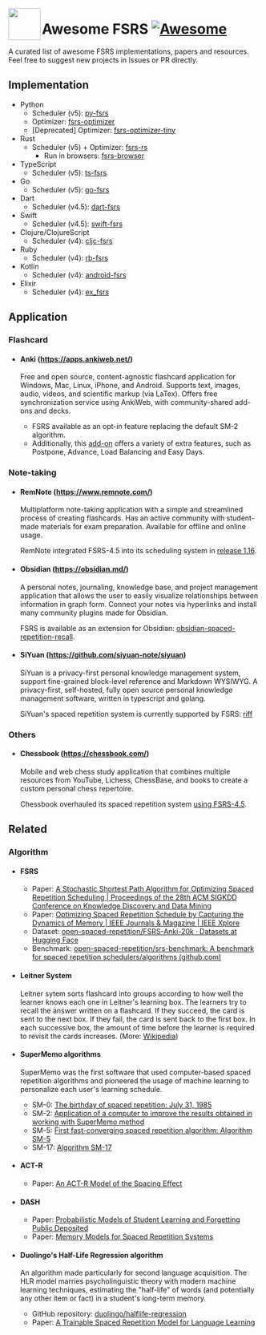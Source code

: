 [<img src="https://github.com/open-spaced-repetition/fsrs4anki/assets/32575846/9efb2ca5-51bd-411d-9694-a77b09f51fa7" align="left" width="64" height="64">](https://github.com/open-spaced-repetition/awesome-fsrs)

# Awesome FSRS [![Awesome](https://cdn.rawgit.com/sindresorhus/awesome/d7305f38d29fed78fa85652e3a63e154dd8e8829/media/badge.svg)](https://github.com/sindresorhus/awesome)

A curated list of awesome FSRS implementations, papers and resources. Feel free to suggest new projects in Issues or PR directly.

## Implementation

- Python
  - Scheduler (v5): [py-fsrs](https://github.com/open-spaced-repetition/py-fsrs)
  - Optimizer: [fsrs-optimizer](https://github.com/open-spaced-repetition/fsrs-optimizer)
  - [Deprecated] Optimizer: [fsrs-optimizer-tiny](https://github.com/open-spaced-repetition/fsrs-optimizer-tiny)
- Rust
  - Scheduler (v5) + Optimizer: [fsrs-rs](https://github.com/open-spaced-repetition/fsrs-rs)
    - Run in browsers: [fsrs-browser](https://github.com/open-spaced-repetition/fsrs-browser)
- TypeScript
  - Scheduler (v5): [ts-fsrs](https://github.com/open-spaced-repetition/ts-fsrs)
- Go
  - Scheduler (v5): [go-fsrs](https://github.com/open-spaced-repetition/go-fsrs)
- Dart
  - Scheduler (v4.5): [dart-fsrs](https://github.com/open-spaced-repetition/dart-fsrs)
- Swift
  - Scheduler (v4.5): [swift-fsrs](https://github.com/open-spaced-repetition/swift-fsrs)
- Clojure/ClojureScript
  - Scheduler (v4): [cljc-fsrs](https://github.com/open-spaced-repetition/cljc-fsrs)
- Ruby
  - Scheduler (v4): [rb-fsrs](https://github.com/open-spaced-repetition/rb-fsrs)
- Kotlin
  - Scheduler (v4): [android-fsrs](https://github.com/open-spaced-repetition/android-fsrs)
- Elixir
  - Scheduler (v4): [ex_fsrs](https://github.com/open-spaced-repetition/ex_fsrs)

## Application

### Flashcard

- #### Anki (https://apps.ankiweb.net/)

  Free and open source, content-agnostic flashcard application for Windows, Mac, Linux, iPhone, and Android. Supports text, images, audio, videos, and scientific markup (via LaTex). Offers free synchronization service using AnkiWeb, with community-shared add-ons and decks.

  - FSRS available as an opt-in feature replacing the default SM-2 algorithm.
  - Additionally, this [add-on](https://ankiweb.net/shared/info/759844606) offers a variety of extra features, such as Postpone, Advance, Load Balancing and Easy Days.

### Note-taking

- #### RemNote (https://www.remnote.com/)

  Multiplatform note-taking application with a simple and streamlined process of creating flashcards. Has an active community with student-made materials for exam preparation. Available for offline and online usage.

  RemNote integrated FSRS-4.5 into its scheduling system in [release 1.16](https://feedback.remnote.com/changelog/remnote-1-16-ultimate-spaced-repetition).

- #### Obsidian (https://obsidian.md/)

  A personal notes, journaling, knowledge base, and project management application that allows the user to easily visualize relationships between information in graph form. Connect your notes via hyperlinks and install many community plugins made for Obsidian.

  FSRS is available as an extension for Obsidian: [obsidian-spaced-repetition-recall](https://github.com/open-spaced-repetition/obsidian-spaced-repetition-recall).

- #### SiYuan (https://github.com/siyuan-note/siyuan)

  SiYuan is a privacy-first personal knowledge management system, support fine-grained block-level reference and Markdown WYSIWYG. A privacy-first, self-hosted, fully open source personal knowledge management software, written in typescript and golang.

  SiYuan's spaced repetition system is currently supported by FSRS: [riff](https://github.com/siyuan-note/riff)

### Others

- #### Chessbook (https://chessbook.com/)

  Mobile and web chess study application that combines multiple resources from YouTube, Lichess, ChessBase, and books to create a custom personal chess repertoire.

  Chessbook overhauled its spaced repetition system [using FSRS-4.5](https://x.com/chessbookcom/status/1805137108991946775).

## Related

### Algorithm

- #### FSRS

  - Paper: [A Stochastic Shortest Path Algorithm for Optimizing Spaced Repetition Scheduling | Proceedings of the 28th ACM SIGKDD Conference on Knowledge Discovery and Data Mining](https://dl.acm.org/doi/10.1145/3534678.3539081?cid=99660547150)
  - Paper: [Optimizing Spaced Repetition Schedule by Capturing the Dynamics of Memory | IEEE Journals & Magazine | IEEE Xplore](https://ieeexplore.ieee.org/document/10059206)
  - Dataset: [open-spaced-repetition/FSRS-Anki-20k · Datasets at Hugging Face](https://huggingface.co/datasets/open-spaced-repetition/FSRS-Anki-20k)
  - Benchmark: [open-spaced-repetition/srs-benchmark: A benchmark for spaced repetition schedulers/algorithms (github.com)](https://github.com/open-spaced-repetition/srs-benchmark)

- #### Leitner System

  Leitner sytem sorts flashcard into groups according to how well the learner knows each one in Leitner's learning box. The learners try to recall the answer written on a flashcard. If they succeed, the card is sent to the next box. If they fail, the card is sent back to the first box. In each successive box, the amount of time before the learner is required to revisit the cards increases. (More: [Wikipedia](https://en.wikipedia.org/wiki/Leitner_system))

- #### SuperMemo algorithms

  SuperMemo was the first software that used computer-based spaced repetition algorithms and pioneered the usage of machine learning to personalize each user's learning schedule.

  - SM-0: [The birthday of spaced repetition: July 31, 1985](https://supermemo.guru/wiki/The_birthday_of_spaced_repetition:_July_31,_1985)
  - SM-2: [Application of a computer to improve the results obtained in working with SuperMemo method](https://super-memory.com/english/ol/sm2.htm)
  - SM-5: [First fast-converging spaced repetition algorithm: Algorithm SM-5](https://supermemo.guru/wiki/First_fast-converging_spaced_repetition_algorithm:_Algorithm_SM-5)
  - SM-17: [Algorithm SM-17](https://supermemo.guru/wiki/Algorithm_SM-17)

- #### ACT-R

  - Paper: [An ACT-R Model of the Spacing Effect](http://act-r.psy.cmu.edu/wordpress/wp-content/themes/ACT-R/workshops/2003/proceedings/46.pdf)

- #### DASH

  - Paper: [Probabilistic Models of Student Learning and Forgetting Public Deposited](https://scholar.colorado.edu/concern/graduate_thesis_or_dissertations/zp38wc97m)
  - Paper: [Memory Models for Spaced Repetition Systems](https://www.politesi.polimi.it/retrieve/b39227dd-0963-40f2-a44b-624f205cb224/2022_4_Randazzo_01.pdf)

- #### Duolingo's Half-Life Regression algorithm

  An algorithm made particularly for second language acquisition. The HLR model marries psycholinguistic theory with modern machine learning techniques, estimating the "half-life" of words (and potentially any other item or fact) in a student's long-term memory.

  - GitHub repository: [duolingo/halflife-regression](https://github.com/duolingo/halflife-regression)
  - Paper: [A Trainable Spaced Repetition Model for Language Learning](https://github.com/duolingo/halflife-regression/blob/master/settles.acl16.pdf)
